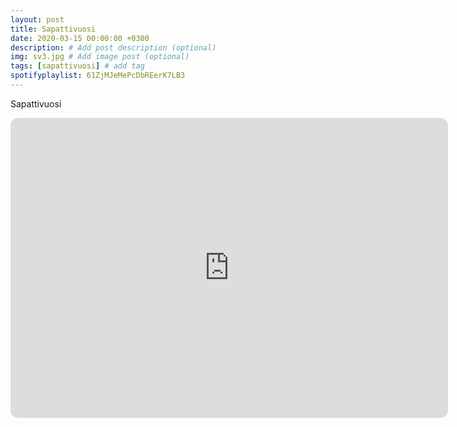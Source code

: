 ```yaml
---
layout: post
title: Sapattivuosi
date: 2020-03-15 00:00:00 +0300
description: # Add post description (optional)
img: sv3.jpg # Add image post (optional)
tags: [sapattivuosi] # add tag
spotifyplaylist: 61ZjMJeMePcDbREerK7LB3
---
```


Sapattivuosi

<iframe style="border-radius:12px" src="https://open.spotify.com/embed/playlist/61ZjMJeMePcDbREerK7LB3?utm_source=generator" width="700" height="480" frameBorder="0" allowfullscreen="" allow="autoplay; clipboard-write; encrypted-media; fullscreen; picture-in-picture" loading="lazy"></iframe>

